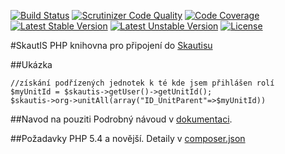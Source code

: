 [![Build Status](https://travis-ci.org/skaut/Skautis.svg?branch=2.x)](https://travis-ci.org/skaut/Skautis) [![Scrutinizer Code Quality](https://scrutinizer-ci.com/g/skaut/Skautis/badges/quality-score.png?b=2.x)](https://scrutinizer-ci.com/g/skaut/Skautis/?branch=2.x) [![Code Coverage](https://scrutinizer-ci.com/g/skaut/Skautis/badges/coverage.png?b=2.x)](https://scrutinizer-ci.com/g/skaut/Skautis/?branch=2.x)
[![Latest Stable Version](https://poser.pugx.org/skautis/skautis/v/stable.svg)](https://packagist.org/packages/skautis/skautis) [![Latest Unstable Version](https://poser.pugx.org/skautis/skautis/v/unstable.svg)](https://packagist.org/packages/skautis/skautis) [![License](https://poser.pugx.org/skautis/skautis/license.svg)](https://packagist.org/packages/skautis/skautis)

#SkautIS
PHP knihovna pro připojení do [Skautisu](https://is.skaut.cz/)

##Ukázka
```
//získání podřízených jednotek k té kde jsem přihlášen rolí
$myUnitId = $skautis->getUser()->getUnitId();
$skautis->org->unitAll(array("ID_UnitParent"=>$myUnitId))
```

##Navod na pouziti
Podrobný návoud v [dokumentaci](docs/README.md).


##Požadavky
PHP 5.4 a novější. Detaily v [composer.json](./composer.json)
